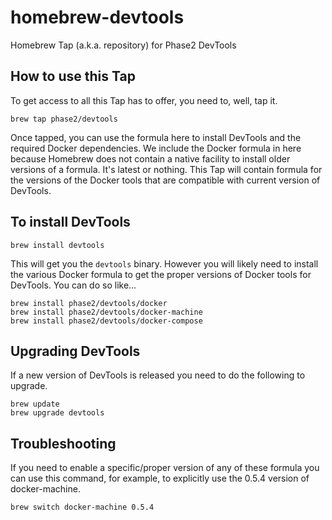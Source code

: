 # homebrew-devtools

Homebrew Tap (a.k.a. repository) for Phase2 DevTools

## How to use this Tap

To get access to all this Tap has to offer, you need to, well, tap it.

  `brew tap phase2/devtools`

Once tapped, you can use the formula here to install DevTools and the required 
Docker dependencies.  We include the Docker formula in here because Homebrew 
does not contain a native facility to install older versions of a formula. It's
latest or nothing.  This Tap will contain formula for the versions of the 
Docker tools that are compatible with current version of DevTools.

## To install DevTools

  `brew install devtools`

This will get you the `devtools` binary.  However you will likely need to
install the various Docker formula to get the proper versions of Docker 
tools for DevTools. You can do so like...

  ```
  brew install phase2/devtools/docker
  brew install phase2/devtools/docker-machine
  brew install phase2/devtools/docker-compose
  ```

## Upgrading DevTools

If a new version of DevTools is released you need to do the following to upgrade.

  ```
  brew update
  brew upgrade devtools
  ```

## Troubleshooting

If you need to enable a specific/proper version of any of these formula you can 
use this command, for example, to explicitly use the 0.5.4 version of docker-machine.

  `brew switch docker-machine 0.5.4`
